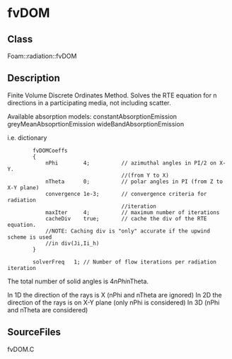 # fvDOM 
## Class
Foam::radiation::fvDOM

## Description

Finite Volume Discrete Ordinates Method. Solves the RTE equation for n
directions in a participating media, not including scatter.

Available absorption models:
        constantAbsorptionEmission
        greyMeanAbsoprtionEmission
        wideBandAbsorptionEmission

i.e. dictionary
```
        fvDOMCoeffs
        {
            nPhi        4;          // azimuthal angles in PI/2 on X-Y.
                                    //(from Y to X)
            nTheta      0;          // polar angles in PI (from Z to X-Y plane)
            convergence 1e-3;       // convergence criteria for radiation
                                    //iteration
            maxIter     4;          // maximum number of iterations
            cacheDiv    true;       // cache the div of the RTE equation.
            //NOTE: Caching div is "only" accurate if the upwind scheme is used
            //in div(Ji,Ii_h)
        }

        solverFreq   1; // Number of flow iterations per radiation iteration
```

The total number of solid angles is  4*nPhi*nTheta.

In 1D the direction of the rays is X (nPhi and nTheta are ignored)
In 2D the direction of the rays is on X-Y plane (only nPhi is considered)
In 3D (nPhi and nTheta are considered)

## SourceFiles
fvDOM.C

